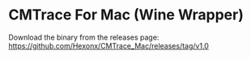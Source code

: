 # CMTrace For Mac (Wine Wrapper)
Download the binary from the releases page: https://github.com/Hexonx/CMTrace_Mac/releases/tag/v1.0
